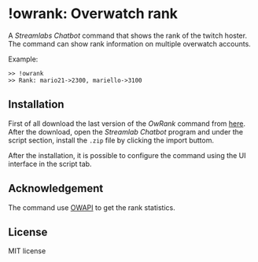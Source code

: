 # !owrank: Overwatch rank

A *Streamlabs Chatbot* command that shows the rank of the twitch hoster.
The command can show rank information on multiple overwatch accounts.

Example:
```
>> !owrank
>> Rank: mario21->2300, mariello->3100
```

## Installation
First of all download the last version of the *OwRank* command from [here](https://github.com/lucarin91/owrank-streamlabs/releases).
After the download, open the *Streamlab Chatbot* program and under the script section, install the `.zip` file by clicking the import buttom.

After the installation, it is possible to configure the command using the UI interface in the script tab.

## Acknowledgement
The command use [OWAPI](https://github.com/Fuyukai/OWAPI) to get the rank statistics.

## License
MIT license
